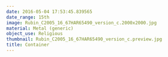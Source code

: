 ```yaml
---
date: 2016-05-04 17:53:45.839565
date_range: 15th
image: Rubin_C2005_16_67HAR65490_version_c.2000x2000.jpg
material: Metal (generic)
object_use: Religious
thumbnail: Rubin_C2005_16_67HAR65490_version_c.preview.jpg
title: Container
---
```


